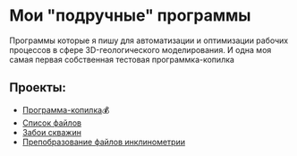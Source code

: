 # Мои "подручные" программы

Программы которые я пишу для автоматизации и оптимизации рабочих процессов в сфере 3D-геологического моделирования. И одна моя самая первая собственная тестовая программка-копилка

## Проекты:
* [Программа-копилка](https://github.com/rafferti95/My-projects/tree/test-programs/0_Mondey%20box)💰
* [Список файлов](https://github.com/rafferti95/My-projects/tree/test-programs/1_Files%20names)
* [Забои скважин](https://github.com/rafferti95/My-projects/tree/test-programs/2_Wells%20bottoms)
* [Препобразование файлов инклинометрии](https://github.com/rafferti95/My-projects/tree/test-programs/3_Inclinometria)

